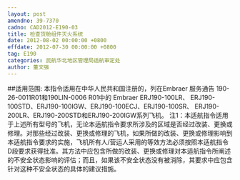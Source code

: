```yaml
---
layout: post
amendno: 39-7370
cadno: CAD2012-E190-03
title: 检查货舱组件灭火系统
date: 2012-08-02 00:00:00 +0800
effdate: 2012-07-30 00:00:00 +0800
tag: E190
categories: 民航华北地区管理局适航审定处
author: 董文强
---
```


##适用范围:
本指令适用在中华人民共和国注册的，列在Embraer 服务通告 190-26-0011R01和190LIN-0006 R01中的 Embraer  ERJ190-100LR、 ERJ190-100STD、ERJ190-100IGW、ERJ190-100ECJ、ERJ190-100SR、 ERJ190-200LR、ERJ190-200STD和ERJ190-200IGW系列飞机。 注1：本适航指令适用于上述所有型号的飞机，无论本适航指令要求所涉及的区域是否经过改装、更换或修理。对那些经过改装、更换或修理的飞机，如果所做的改装、更换或修理影响到本适航指令要求的实施，飞机所有人/营运人采用的等效方法必须按照本适航指令D段要求获得批准。其方法中应包含所做的改装、更换或修理对本适航指令所阐述的不安全状态影响的评估；而且，如果该不安全状态没有被消除，其要求中应包含针对这种不安全状态的具体的建议措施。

